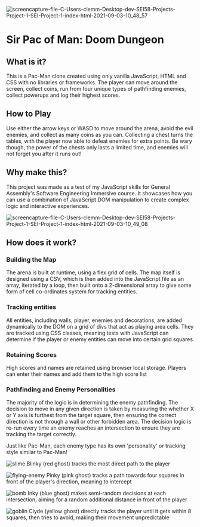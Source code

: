 ![screencapture-file-C-Users-clemm-Desktop-dev-SEI58-Projects-Project-1-SEI-Project-1-index-html-2021-09-03-10_48_57](https://user-images.githubusercontent.com/25615907/131986303-c9f73828-9402-4c74-b89f-b12a018fd1a4.png)

# Sir Pac of Man: Doom Dungeon

## What is it?
This is a Pac-Man clone created using only vanilla JavaScript, HTML and CSS with no libraries or frameworks. The player can move around the screen, collect coins, run from four unique types of pathfinding enemies, collect powerups and log their highest scores.

## How to Play
Use either the arrow keys or WASD to move around the arena, avoid the evil enemies, and collect as many coins as you can. Collecting a chest turns the tables, with the player now able to defeat enemies for extra points. Be wary though, the power of the chests only lasts a limited time, and enemies will not forget you after it runs out!

## Why make this?
This project was made as a test of my JavaScript skills for General Assembly's Software Engineering Immersive course. It showcases how you can use a combination of JavaScript DOM manipulation to create complex logic and interactive experiences.

![screencapture-file-C-Users-clemm-Desktop-dev-SEI58-Projects-Project-1-SEI-Project-1-index-html-2021-09-03-10_49_08](https://user-images.githubusercontent.com/25615907/131986321-f0d0809f-1d58-465d-ba3e-0f9f80ab2ae4.png)

## How does it work?
### Building the Map
The arena is built at runtime, using a flex grid of cells. The map itself is designed using a CSV, which is then added into the JavaScript file as an array, iterated by a loop, then built onto a 2-dimensional array to give some form of cell co-ordinates system for tracking entities.

### Tracking entities
All entities, including walls, player, enemies and decorations, are added dynamically to the DOM on a grid of divs that act as playing area cells. They are tracked using CSS classes, meaning tests with JavaScript can determine if the player or enemy entities can move into certain grid squares.

### Retaining Scores
High scores and names are retained using browser local storage. Players can enter their names and add them to the high score list

### Pathfinding and Enemy Personalities
The majority of the logic is in determining the enemy pathfinding. The decision to move in any given direction is taken by measuring the whether X or Y axis is furthest from the target square, then ensuring the correct direction is not through a wall or other forbidden area. The decision logic is re-run every time an enemy reaches an intersection to ensure they are tracking the target correctly.

Just like Pac-Man, each enemy type has its own 'personality' or tracking style similar to Pac-Man!


![slime](https://user-images.githubusercontent.com/25615907/131990067-0b76a4e9-5a30-4f2f-8ad7-f1da24fcfcc7.gif) Blinky (red ghost) tracks the most direct path to the player

![flying-enemy](https://user-images.githubusercontent.com/25615907/131990192-5bb4de4c-295c-4c25-99f1-82ca7b75cc3c.gif) Pinky (pink ghost) tracks a path towards four squares in front of the player's direction, meaning to intercept

![bomb](https://user-images.githubusercontent.com/25615907/131990240-6e88cfaf-1194-4e23-8ae6-627d69e60b1d.gif) Inky (blue ghost) makes semi-random decisions at each intersection, aiming for a random additional distance in front of the player

![goblin](https://user-images.githubusercontent.com/25615907/131990117-ecbd6490-5bae-4364-af2e-21114490aa03.gif) Clyde (yellow ghost) directly tracks the player until it gets within 8 squares, then tries to avoid, making their movement unpredictable
